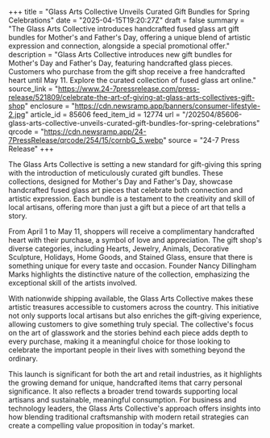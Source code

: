 +++
title = "Glass Arts Collective Unveils Curated Gift Bundles for Spring Celebrations"
date = "2025-04-15T19:20:27Z"
draft = false
summary = "The Glass Arts Collective introduces handcrafted fused glass art gift bundles for Mother's and Father's Day, offering a unique blend of artistic expression and connection, alongside a special promotional offer."
description = "Glass Arts Collective introduces new gift bundles for Mother's Day and Father's Day, featuring handcrafted glass pieces. Customers who purchase from the gift shop receive a free handcrafted heart until May 11. Explore the curated collection of fused glass art online."
source_link = "https://www.24-7pressrelease.com/press-release/521809/celebrate-the-art-of-giving-at-glass-arts-collectives-gift-shop"
enclosure = "https://cdn.newsramp.app/banners/consumer-lifestyle-2.jpg"
article_id = 85606
feed_item_id = 12774
url = "/202504/85606-glass-arts-collective-unveils-curated-gift-bundles-for-spring-celebrations"
qrcode = "https://cdn.newsramp.app/24-7PressRelease/qrcode/254/15/cornbG_5.webp"
source = "24-7 Press Release"
+++

<p>The Glass Arts Collective is setting a new standard for gift-giving this spring with the introduction of meticulously curated gift bundles. These collections, designed for Mother's Day and Father's Day, showcase handcrafted fused glass art pieces that celebrate both connection and artistic expression. Each bundle is a testament to the creativity and skill of local artisans, offering more than just a gift but a piece of art that tells a story.</p><p>From April 1 to May 11, shoppers will receive a complimentary handcrafted heart with their purchase, a symbol of love and appreciation. The gift shop's diverse categories, including Hearts, Jewelry, Animals, Decorative Sculpture, Holidays, Home Goods, and Stained Glass, ensure that there is something unique for every taste and occasion. Founder Nancy Dillingham Marks highlights the distinctive nature of the collection, emphasizing the exceptional skill of the artists involved.</p><p>With nationwide shipping available, the Glass Arts Collective makes these artistic treasures accessible to customers across the country. This initiative not only supports local artisans but also enriches the gift-giving experience, allowing customers to give something truly special. The collective's focus on the art of glasswork and the stories behind each piece adds depth to every purchase, making it a meaningful choice for those looking to celebrate the important people in their lives with something beyond the ordinary.</p><p>This launch is significant for both the art and retail industries, as it highlights the growing demand for unique, handcrafted items that carry personal significance. It also reflects a broader trend towards supporting local artisans and sustainable, meaningful consumption. For business and technology leaders, the Glass Arts Collective's approach offers insights into how blending traditional craftsmanship with modern retail strategies can create a compelling value proposition in today's market.</p>